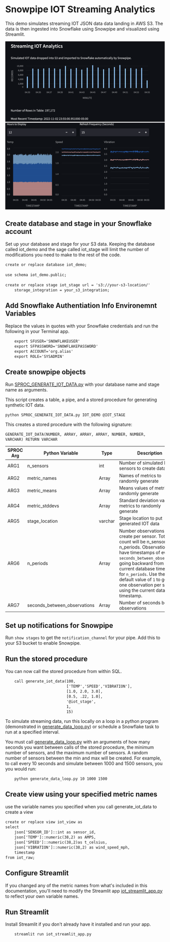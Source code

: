 # Snowpipe IOT Streaming Analytics
This demo simulates streaming IOT JSON data data landing in AWS S3. The data is then ingested into Snowflake using Snowpipe and visualized using Streamlit.

![Screenshot 1](screenshot_1.png "Screenshot 1")
![Screenshot 2](screenshot_2.png "Screenshot 2")

## Create database and stage in your Snowflake account
Set up your database and stage for your S3 data. Keeping the database called iot_demo and the sage called iot_stage will limit the number of modifications you need to make to the rest of the code.
```
create or replace database iot_demo;

use schema iot_demo.public;

create or replace stage iot_stage url = 's3://your-s3-location/' 
    storage_integration = your_s3_integration;
```

## Add Snowflake Authentiation Info Environemnt Variables
Replace the values in quotes with your Snowflake credentials and run the following in your Terminal app.
```
    export SFUSER='SNOWFLAKEUSER'
    export SFPASSWORD='SNOWFLAKEPASSWORD'
    export ACCOUNT='org.alias'
    export ROLE='SYSADMIN'
```

## Create snowpipe objects
Run [SPROC_GENERATE_IOT_DATA.py](SPROC_GENERATE_IOT_DATA.py) with your database name and stage name as arguments.

This script creates a table, a pipe, and a stored procedure for generating synthetic IOT data.
```
python SPROC_GENERATE_IOT_DATA.py IOT_DEMO @IOT_STAGE
``` 
This creates a stored procedure with the following signature:
```
GENERATE_IOT_DATA(NUMBER, ARRAY, ARRAY, ARRAY, NUMBER, NUMBER, VARCHAR) RETURN VARCHAR
```
|SPROC Arg | Python Variable | Type | Description
|---|---|---|---|
|ARG1 | n_sensors  | int | Number of simulated IOT sensors to create data for| 
|ARG2 |  metric_names  | Array | Names of metrics to randomly generate | 
|ARG3 |  metric_means  | Array | Means values of metrics to randomly generate | 
|ARG4 |  metric_stddevs  | Array | Standard deviation values of metrics to randomly generate | 
|ARG5 |  stage_location  | varchar |  Stage location to put generated IOT data |
|ARG6 |  n_periods  | Array | Number observations to create per sensor. Total row count will be n_sensors * n_periods. Observations will have timestamps of every `seconds_between_observation` going backward from the current database timestamp for `n_periods`. Use the default value of `1` to generate one observation per sensor using the current database timestamp. 
|ARG7 |  seconds_between_observations  | Array | Number of seconds between observations | 

## Set up notifications for Snowpipe
Run `show stages` to get the `notification_channel` for your pipe. Add this to your S3 bucket to enable Snowpipe. 

## Run the stored procedure

You can now call the stored procedure from within SQL.
```
    call generate_iot_data(100, 
                           ['TEMP','SPEED','VIBRATION'], 
                           [1.0, 2.0, 3.0], 
                           [0.5, .22, 1.0], 
                           '@iot_stage',
                           1, 
                           15)
```
To simulate streaming data, run this locally on a loop in a python program (demonstrated in [generate_data_loop.py](generate_data_loop.py)) or schedule a Snowflake task to run at a specified interval. 

You must call [generate_data_loop.py](generate_data_loop.py) with an arguments of how many seconds you want between calls of the stored procedure, the minimum number of sensors, and the maximum number of sensors. A random number of sensors between the min and max will be created. For example, to call every 10 seconds and simulate between 1000 and 1500 sensors, you you would run:
```
    python generate_data_loop.py 10 1000 1500
```


## Create view using your specified metric names
use the variable names you specified when you call generate_iot_data to create a view
```
create or replace view iot_view as  
select 
    json['SENSOR_ID']::int as sensor_id,
    json['TEMP']::numeric(38,2) as AMPS,
    json['SPEED']::numeric(38,2)as t_celsius,
    json['VIBRATION']::numeric(38,2) as wind_speed_mph,
    timestamp
from iot_raw;
```

## Configure Streamlit
If you changed any of the metric names from what's included in this documentation, you'll need to modify the Streamlit app [iot_streamlit_app.py](iot_streamlit_app.py) to reflect your own variable names.

## Run Streamlit
Install Streamlit if you don't already have it installed and run your app.
```
    streamlit run iot_streamlit_app.py
```


